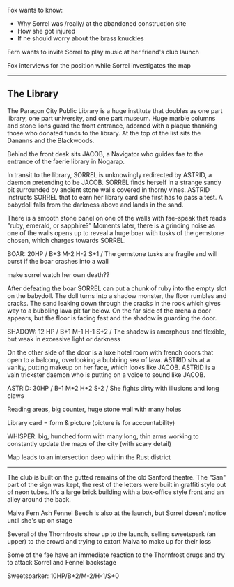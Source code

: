 Fox wants to know:
- Why Sorrel was /really/ at the abandoned construction site
- How she got injured
- If he should worry about the brass knuckles

Fern wants to invite Sorrel to play music at her friend's club launch

Fox interviews for the position while Sorrel investigates the map

---

## The Library
The Paragon City Public Library is a huge institute that doubles as one part library, one part university, and one part museum. Huge marble columns and stone lions guard the front entrance, adorned with a plaque thanking those who donated funds to the library. At the top of the list sits the Dananns and the Blackwoods.

Behind the front desk sits JACOB, a Navigator who guides fae to the entrance of the faerie library in Nogarap.

In transit to the library, SORREL is unknowingly redirected by ASTRID, a daemon pretending to be JACOB. SORREL finds herself in a strange sandy pit surrounded by ancient stone walls covered in thorny vines. ASTRID instructs SORREL that to earn her library card she first has to pass a test. A babydoll falls from the darkness above and lands in the sand.

There is a smooth stone panel on one of the walls with fae-speak that reads "ruby, emerald, or sapphire?" Moments later, there is a grinding noise as one of the walls opens up to reveal a huge boar with tusks of the gemstone chosen, which charges towards SORREL.

BOAR: 20HP / B+3 M-2 H-2 S+1 / The gemstone tusks are fragile and will burst if the boar crashes into a wall

make sorrel watch her own death??

After defeating the boar SORREL can put a chunk of ruby into the empty slot on the babydoll. The doll turns into a shadow monster, the floor rumbles and cracks. The sand leaking down through the cracks in the rock which gives way to a bubbling lava pit far below. On the far side of the arena a door appears, but the floor is fading fast and the shadow is guarding the door.

SHADOW: 12 HP / B+1 M-1 H-1 S+2 / The shadow is amorphous and flexible, but weak in excessive light or darkness

On the other side of the door is a luxe hotel room with french doors that open to a balcony, overlooking a bubbling sea of lava. ASTRID sits at a vanity, putting makeup on her face, which looks like JACOB. ASTRID is a vain trickster daemon who is putting on a voice to sound like JACOB.

ASTRID: 30HP / B-1 M+2 H+2 S-2 / She fights dirty with illusions and long claws

Reading areas, big counter, huge stone wall with many holes

Library card = form & picture (picture is for accountability)

WHISPER: big, hunched form with many long, thin arms working to constantly update the maps of the city (with scary detail)

Map leads to an intersection deep within the Rust district

---

The club is built on the gutted remains of the old Sanford theatre. The "San" part of the sign was kept, the rest of the letters were built in graffiti style out of neon tubes. It's a large brick building with a box-office style front and an alley around the back.

Malva
Fern
Ash
Fennel
Beech is also at the launch, but Sorrel doesn't notice until she's up on stage

Several of the Thornfrosts show up to the launch, selling sweetspark (an upper) to the crowd and trying to extort Malva to make up for their loss

Some of the fae have an immediate reaction to the Thornfrost drugs and try to attack Sorrel and Fennel backstage

Sweetsparker: 10HP/B+2/M-2/H-1/S+0
